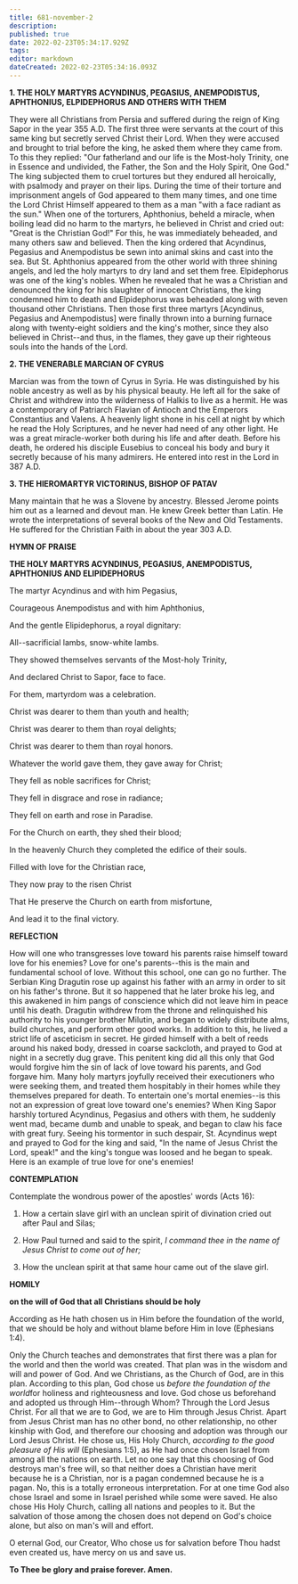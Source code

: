 ```yaml
---
title: 681-november-2
description: 
published: true
date: 2022-02-23T05:34:17.929Z
tags: 
editor: markdown
dateCreated: 2022-02-23T05:34:16.093Z
---
```



**1. THE HOLY MARTYRS ACYNDINUS, PEGASIUS, ANEMPODISTUS, APHTHONIUS, ELPIDEPHORUS AND OTHERS WITH THEM**

They were all Christians from Persia and suffered during the reign of King Sapor in the year 355 A.D. The first three were servants at the court of this same king but secretly served Christ their Lord. When they were accused and brought to trial before the king, he asked them where they came from. To this they replied: "Our fatherland and our life is the Most-holy Trinity, one in Essence and undivided, the Father, the Son and the Holy Spirit, One God." The king subjected them to cruel tortures but they endured all heroically, with psalmody and prayer on their lips. During the time of their torture and imprisonment angels of God appeared to them many times, and one time the Lord Christ Himself appeared to them as a man "with a face radiant as the sun." When one of the torturers, Aphthonius, beheld a miracle, when boiling lead did no harm to the martyrs, he believed in Christ and cried out: "Great is the Christian God!" For this, he was immediately beheaded, and many others saw and believed. Then the king ordered that Acyndinus, Pegasius and Anempodistus be sewn into animal skins and cast into the sea. But St. Aphthonius appeared from the other world with three shining angels, and led the holy martyrs to dry land and set them free. Elpidephorus was one of the king's nobles. When he revealed that he was a Christian and denounced the king for his slaughter of innocent Christians, the king condemned him to death and Elpidephorus was beheaded along with seven thousand other Christians. Then those first three martyrs [Acyndinus, Pegasius and Anempodistus] were finally thrown into a burning furnace along with twenty-eight soldiers and the king's mother, since they also believed in Christ--and thus, in the flames, they gave up their righteous souls into the hands of the Lord.

**2. THE VENERABLE MARCIAN OF CYRUS**

Marcian was from the town of Cyrus in Syria. He was distinguished by his noble ancestry as well as by his physical beauty. He left all for the sake of Christ and withdrew into the wilderness of Halkis to live as a hermit. He was a contemporary of Patriarch Flavian of Antioch and the Emperors Constantius and Valens. A heavenly light shone in his cell at night by which he read the Holy Scriptures, and he never had need of any other light. He was a great miracle-worker both during his life and after death. Before his death, he ordered his disciple Eusebius to conceal his body and bury it secretly because of his many admirers. He entered into rest in the Lord in 387 A.D. 

**3. THE HIEROMARTYR VICTORINUS, BISHOP OF PATAV**

Many maintain that he was a Slovene by ancestry. Blessed Jerome points him out as a learned and devout man. He knew Greek better than Latin. He wrote the interpretations of several books of the New and Old Testaments. He suffered for the Christian Faith in about the year 303 A.D.



**HYMN OF PRAISE**

**THE HOLY MARTYRS ACYNDINUS, PEGASIUS, 
ANEMPODISTUS, APHTHONIUS AND ELIPIDEPHORUS**

The martyr Acyndinus and with him Pegasius,

Courageous Anempodistus and with him Aphthonius,

And the gentle Elipidephorus, a royal dignitary:

All--sacrificial lambs, snow-white lambs.

They showed themselves servants of the Most-holy Trinity, 

And declared Christ to Sapor, face to face.

For them, martyrdom was a celebration.

Christ was dearer to them than youth and health;

Christ was dearer to them than royal delights;

Christ was dearer to them than royal honors.

Whatever the world gave them, they gave away for Christ;

They fell as noble sacrifices for Christ;

They fell in disgrace and rose in radiance;

They fell on earth and rose in Paradise.

For the Church on earth, they shed their blood;

In the heavenly Church they completed the edifice of their souls.

Filled with love for the Christian race, 

They now pray to the risen Christ

That He preserve the Church on earth from misfortune,

And lead it to the final victory.


**REFLECTION**

How will one who transgresses love toward his parents raise himself toward love for his enemies? Love for one's parents--this is the main and fundamental school of love. Without this school, one can go no further. The Serbian King Dragutin rose up against his father with an army in order to sit on his father's throne. But it so happened that he later broke his leg, and this awakened in him pangs of conscience which did not leave him in peace until his death. Dragutin withdrew from the throne and relinquished his authority to his younger brother Milutin, and began to widely distribute alms, build churches, and perform other good works. In addition to this, he lived a strict life of asceticism in secret. He girded himself with a belt of reeds around his naked body, dressed in coarse sackcloth, and prayed to God at night in a secretly dug grave. This penitent king did all this only that God would forgive him the sin of lack of love toward his parents, and God forgave him. Many holy martyrs joyfully received their executioners who were seeking them, and treated them hospitably in their homes while they themselves prepared for death. To entertain one's mortal enemies--is this not an expression of great love toward one's enemies? When King Sapor harshly tortured Acyndinus, Pegasius and others with them, he suddenly went mad, became dumb and unable to speak, and began to claw his face with great fury. Seeing his tormentor in such despair, St. Acyndinus wept and prayed to God for the king and said, "In the name of Jesus Christ the Lord, speak!" and the king's tongue was loosed and he began to speak. Here is an example of true love for one's enemies!



**CONTEMPLATION**

Contemplate the wondrous power of the apostles' words (Acts 16):

1.  How a certain slave girl with an unclean spirit of divination cried out after Paul and Silas;

1.  How Paul turned and said to the spirit, *I command thee in the name of Jesus Christ to come out of her;*

1.  How the unclean spirit at that same hour came out of the slave girl.



**HOMILY**

**on the will of God that all Christians should be holy**

According as He hath chosen us in Him before the foundation of the world, that we should be holy and without blame before Him in love (Ephesians 1:4).

Only the Church teaches and demonstrates that first there was a plan for the world and then the world was created. That plan was in the wisdom and will and power of God. And we Christians, as the Church of God, are in this plan. According to this plan, God chose us *before the foundation of the world*for holiness and righteousness and love. God chose us beforehand and adopted us through Him--through Whom? Through the Lord Jesus Christ. For all that we are to God, we are to Him through Jesus Christ. Apart from Jesus Christ man has no other bond, no other relationship, no other kinship with God, and therefore our choosing and adoption was through our Lord Jesus Christ. He chose us, His Holy Church, *according to the good pleasure of His will* (Ephesians 1:5), as He had once chosen Israel from among all the nations on earth. Let no one say that this choosing of God destroys man's free will, so that neither does a Christian have merit because he is a Christian, nor is a pagan condemned because he is a pagan. No, this is a totally erroneous interpretation. For at one time God also chose Israel and some in Israel perished while some were saved. He also chose His Holy Church, calling all nations and peoples to it. But the salvation of those among the chosen does not depend on God's choice alone, but also on man's will and effort.

O eternal God, our Creator, Who chose us for salvation before Thou hadst even created us, have mercy on us and save us.

**To Thee be glory and praise forever. Amen.**
